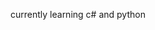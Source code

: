currently learning c# and python

<!---
n-rcis/n-rcis is a ✨ special ✨ repository because its `README.md` (this file) appears on your GitHub profile.
You can click the Preview link to take a look at your changes.
--->
